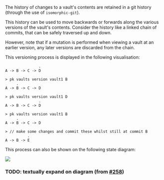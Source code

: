 The history of changes to a vault's contents are retained in a git history (through the use of `isomorphic-git`). 

This history can be used to move backwards or forwards along the various versions of the vault's contents. Consider the history like a linked chain of commits, that can be safely traversed up and down.

However, note that if a mutation is performed when viewing a vault at an earlier version, any later versions are discarded from the chain.

This versioning process is displayed in the following visualisation:

```
               .
A -> B -> C -> D

> pk vaults version vault1 B
     .
A -> B -> C -> D

> pk vaults version vault1 D
               .
A -> B -> C -> D

> pk vaults version vault1 B
     .
A -> B -> C -> D

> // make some changes and commit these whilst still at commit B
          .
A -> B -> E
```

This process can also be shown on the following state diagram:

![](http://www.plantuml.com/plantuml/png/VP1D2i8m48NtxnH3L-t27g0BwVnSf60M1QsGHBs-CKI9DRWfdVVoXIypXxZuUBkSWVGN7IcK9c8w74bU7tqN0caN3DuNI5CU9xex7zRhrijGGgr27G39ALSf3v3cKMtTgYs-g7NMqHB86FPnjEAHauTVe-l7SVn11FRzNYjI9dyvXUqMcE6YcRiAdjrsIij_0W00)

### TODO: textually expand on diagram (from [#258](https://github.com/MatrixAI/js-polykey/issues/258))